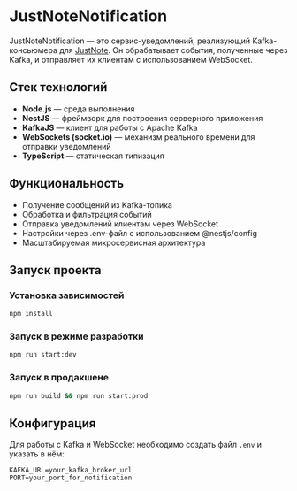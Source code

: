 # JustNoteNotification

JustNoteNotification — это сервис-уведомлений, реализующий Kafka-консьюмера для [JustNote](https://github.com/TillSilph/JustNote). Он обрабатывает события, полученные через Kafka, и отправляет их клиентам с использованием WebSocket.

## Стек технологий
- **Node.js** — среда выполнения
- **NestJS** — фреймворк для построения серверного приложения
- **KafkaJS** — клиент для работы с Apache Kafka
- **WebSockets (socket.io)** — механизм реального времени для отправки уведомлений
- **TypeScript** — статическая типизация

## Функциональность
- Получение сообщений из Kafka-топика
- Обработка и фильтрация событий
- Отправка уведомлений клиентам через WebSocket
- Настройки через .env-файл с использованием @nestjs/config
- Масштабируемая микросервисная архитектура

## Запуск проекта

### Установка зависимостей
```sh
npm install
```

### Запуск в режиме разработки
```sh
npm run start:dev
```

### Запуск в продакшене
```sh
npm run build && npm run start:prod
```

## Конфигурация
Для работы с Kafka и WebSocket необходимо создать файл `.env` и указать в нём:
```env
KAFKA_URL=your_kafka_broker_url
PORT=your_port_for_notification
```